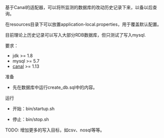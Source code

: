 基于Canal的适配器，可以将所监测的数据库的改动历史记录下来，以备以后查询。

在resources目录下可以放置application-local.properties，用于覆盖默认配置。

目前理论上历史记录可以写入大部分RDB数据库，但只测试了写入mysql.

要求：
* jdk >= 1.8
* mysql >= 5.7
* [canal](Chttps://github.com/alibaba/canal) >= 1.13

准备

* 先在数据库中运行create_db.sql中的内容。

运行

* 开始：bin/startup.sh

* 停止：bin/stop.sh



TODO: 增加更多的写入目标，如csv、nosql等等。